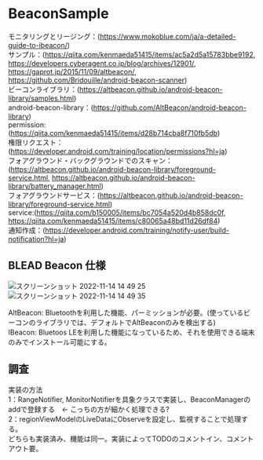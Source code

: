 # BeaconSample

モニタリングとリージング：(https://www.mokoblue.com/ja/a-detailed-guide-to-ibeacon/)<br>
サンプル：(https://qiita.com/kenmaeda51415/items/ac5a2d5a15783bbe9192, https://developers.cyberagent.co.jp/blog/archives/12901/, https://gaprot.jp/2015/11/09/altbeacon/, https://github.com/Bridouille/android-beacon-scanner)<br>
ビーコンライブラリ：(https://altbeacon.github.io/android-beacon-library/samples.html)<br>
android-beacon-library：(https://github.com/AltBeacon/android-beacon-library)<br>
permission:(https://qiita.com/kenmaeda51415/items/d28b714cba8f710fb5db)<br>
権限リクエスト：(https://developer.android.com/training/location/permissions?hl=ja)<br>
フォアグラウンド・バックグラウンドでのスキャン：(https://altbeacon.github.io/android-beacon-library/foreground-service.html, https://altbeacon.github.io/android-beacon-library/battery_manager.html)<br>
フォアグラウンドサービス：(https://altbeacon.github.io/android-beacon-library/foreground-service.html)<br>
service:(https://qiita.com/b150005/items/bc7054a520d4b858dc0f, https://qiita.com/kenmaeda51415/items/c80065a48bd11d26df84)<br>
通知作成：(https://developer.android.com/training/notify-user/build-notification?hl=ja)

## BLEAD Beacon 仕様
![スクリーンショット 2022-11-14 14 49 25](https://user-images.githubusercontent.com/96398365/201588351-3c8753c7-3811-492d-b93c-9f245508e9bb.png)
![スクリーンショット 2022-11-14 14 49 35](https://user-images.githubusercontent.com/96398365/201588664-a55b6d0f-4752-4558-835b-bd55be2e992f.png)
<br>

AltBeacon: Bluetoothを利用した機能、パーミッションが必要。(使っているビーコンのライブラリでは、デフォルトでAltBeaconのみを検出する)<br>
IBeacon: Bluetoos LEを利用した機能になっているため、それを使用できる端末のみでインストール可能にする。<br>

## 調査
実装の方法<br>
  1：RangeNotifier, MonitorNotifierを具象クラスで実装し、BeaconManagerのaddで登録する　← こっちの方が細かく処理できる?<br>
  2：regionViewModelのLiveDataにObserveを設定し、監視することで処理する。<br>
どちらも実装済み、機能は同一。実装によってTODOのコメントイン、コメントアウト要。
